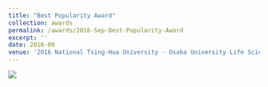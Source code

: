 ```yaml
---
title: "Best Popularity Award"
collection: awards
permalink: /awards/2016-Sep-Best-Popularity-Award
excerpt: ''
date: 2016-09
venue: '2016 National Tsing-Hua University - Osaka University Life Science Student Symposium'
---
```


![](http://www.bio.sci.osaka-u.ac.jp/dbs01/img/20161102-17.jpg)
